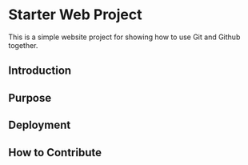 # Starter Web Project
This is a simple website project for
showing how to use Git and Github together.

## Introduction

## Purpose

## Deployment

## How to Contribute